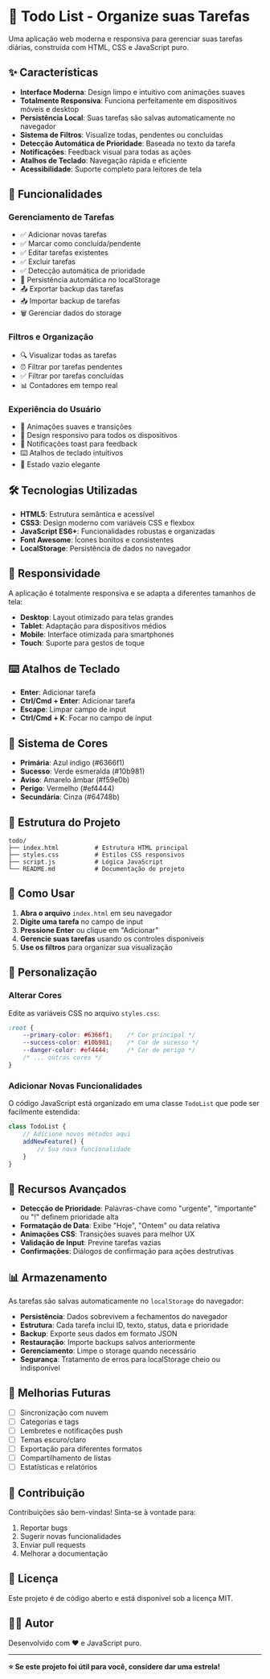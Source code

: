 # 📝 Todo List - Organize suas Tarefas

Uma aplicação web moderna e responsiva para gerenciar suas tarefas diárias, construída com HTML, CSS e JavaScript puro.

## ✨ Características

- **Interface Moderna**: Design limpo e intuitivo com animações suaves
- **Totalmente Responsiva**: Funciona perfeitamente em dispositivos móveis e desktop
- **Persistência Local**: Suas tarefas são salvas automaticamente no navegador
- **Sistema de Filtros**: Visualize todas, pendentes ou concluídas
- **Detecção Automática de Prioridade**: Baseada no texto da tarefa
- **Notificações**: Feedback visual para todas as ações
- **Atalhos de Teclado**: Navegação rápida e eficiente
- **Acessibilidade**: Suporte completo para leitores de tela

## 🚀 Funcionalidades

### Gerenciamento de Tarefas
- ✅ Adicionar novas tarefas
- ✅ Marcar como concluída/pendente
- ✅ Editar tarefas existentes
- ✅ Excluir tarefas
- ✅ Detecção automática de prioridade
- 💾 Persistência automática no localStorage
- 📤 Exportar backup das tarefas
- 📥 Importar backup de tarefas
- 🗑️ Gerenciar dados do storage

### Filtros e Organização
- 🔍 Visualizar todas as tarefas
- ⏰ Filtrar por tarefas pendentes
- ✅ Filtrar por tarefas concluídas
- 📊 Contadores em tempo real

### Experiência do Usuário
- 🎨 Animações suaves e transições
- 📱 Design responsivo para todos os dispositivos
- 🔔 Notificações toast para feedback
- ⌨️ Atalhos de teclado intuitivos
- 🎯 Estado vazio elegante

## 🛠️ Tecnologias Utilizadas

- **HTML5**: Estrutura semântica e acessível
- **CSS3**: Design moderno com variáveis CSS e flexbox
- **JavaScript ES6+**: Funcionalidades robustas e organizadas
- **Font Awesome**: Ícones bonitos e consistentes
- **LocalStorage**: Persistência de dados no navegador

## 📱 Responsividade

A aplicação é totalmente responsiva e se adapta a diferentes tamanhos de tela:

- **Desktop**: Layout otimizado para telas grandes
- **Tablet**: Adaptação para dispositivos médios
- **Mobile**: Interface otimizada para smartphones
- **Touch**: Suporte para gestos de toque

## ⌨️ Atalhos de Teclado

- **Enter**: Adicionar tarefa
- **Ctrl/Cmd + Enter**: Adicionar tarefa
- **Escape**: Limpar campo de input
- **Ctrl/Cmd + K**: Focar no campo de input

## 🎨 Sistema de Cores

- **Primária**: Azul índigo (#6366f1)
- **Sucesso**: Verde esmeralda (#10b981)
- **Aviso**: Amarelo âmbar (#f59e0b)
- **Perigo**: Vermelho (#ef4444)
- **Secundária**: Cinza (#64748b)

## 📁 Estrutura do Projeto

```
todo/
├── index.html          # Estrutura HTML principal
├── styles.css          # Estilos CSS responsivos
├── script.js           # Lógica JavaScript
└── README.md           # Documentação do projeto
```

## 🚀 Como Usar

1. **Abra o arquivo** `index.html` em seu navegador
2. **Digite uma tarefa** no campo de input
3. **Pressione Enter** ou clique em "Adicionar"
4. **Gerencie suas tarefas** usando os controles disponíveis
5. **Use os filtros** para organizar sua visualização

## 🔧 Personalização

### Alterar Cores
Edite as variáveis CSS no arquivo `styles.css`:

```css
:root {
    --primary-color: #6366f1;    /* Cor principal */
    --success-color: #10b981;    /* Cor de sucesso */
    --danger-color: #ef4444;     /* Cor de perigo */
    /* ... outras cores */
}
```

### Adicionar Novas Funcionalidades
O código JavaScript está organizado em uma classe `TodoList` que pode ser facilmente estendida:

```javascript
class TodoList {
    // Adicione novos métodos aqui
    addNewFeature() {
        // Sua nova funcionalidade
    }
}
```

## 🌟 Recursos Avançados

- **Detecção de Prioridade**: Palavras-chave como "urgente", "importante" ou "!" definem prioridade alta
- **Formatação de Data**: Exibe "Hoje", "Ontem" ou data relativa
- **Animações CSS**: Transições suaves para melhor UX
- **Validação de Input**: Previne tarefas vazias
- **Confirmações**: Diálogos de confirmação para ações destrutivas

## 📊 Armazenamento

As tarefas são salvas automaticamente no `localStorage` do navegador:

- **Persistência**: Dados sobrevivem a fechamentos do navegador
- **Estrutura**: Cada tarefa inclui ID, texto, status, data e prioridade
- **Backup**: Exporte seus dados em formato JSON
- **Restauração**: Importe backups salvos anteriormente
- **Gerenciamento**: Limpe o storage quando necessário
- **Segurança**: Tratamento de erros para localStorage cheio ou indisponível

## 🎯 Melhorias Futuras

- [ ] Sincronização com nuvem
- [ ] Categorias e tags
- [ ] Lembretes e notificações push
- [ ] Temas escuro/claro
- [ ] Exportação para diferentes formatos
- [ ] Compartilhamento de listas
- [ ] Estatísticas e relatórios

## 🤝 Contribuição

Contribuições são bem-vindas! Sinta-se à vontade para:

1. Reportar bugs
2. Sugerir novas funcionalidades
3. Enviar pull requests
4. Melhorar a documentação

## 📄 Licença

Este projeto é de código aberto e está disponível sob a licença MIT.

## 👨‍💻 Autor

Desenvolvido com ❤️ e JavaScript puro.

---

**⭐ Se este projeto foi útil para você, considere dar uma estrela!**
